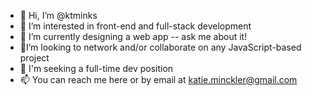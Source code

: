 - 👋 Hi, I’m @ktminks
- 👀 I’m interested in front-end and full-stack development
- 🌱 I’m currently designing a web app -- ask me about it!
- 🤝I’m looking to network and/or collaborate on any JavaScript-based project
- 💸 I'm seeking a full-time dev position
- 📫 You can reach me here or by email at katie.minckler@gmail.com

<!---
ktminks/ktminks is a ✨ special ✨ repository because its `README.md` (this file) appears on your GitHub profile.
You can click the Preview link to take a look at your changes.
--->
